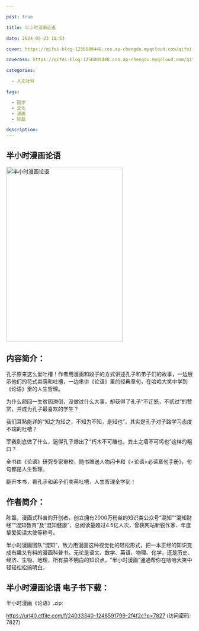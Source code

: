 ```yaml
---

post: true

title: 半小时漫画论语

date: 2024-05-23 16:53

cover: https://qifei-blog-1256009448.cos.ap-chengdu.myqcloud.com/qifei-blog/663346f10ea9cb14037d535e.jpg

coveross: https://qifei-blog-1256009448.cos.ap-chengdu.myqcloud.com/qifei-blog/663346f10ea9cb14037d535e.jpg

categories:

  - 人文社科

tags:

  - 国学
  - 文化
  - 漫画
  - 陈磊

description:
---
```


## 半小时漫画论语
<img alt="半小时漫画论语 " class="aligncenter loading" data-was-processed="true" decoding="async" fetchpriority="high" height="471" src="https://qifei-blog-1256009448.cos.ap-chengdu.myqcloud.com/qifei-blog/663346f10ea9cb14037d535e.jpg" style="cursor: zoom-in;" width="314"/>

## 内容简介：

孔子原来这么爱吐槽！作者用漫画和段子的方式讲述孔子和弟子们的故事，一边展示他们的花式卖萌和吐槽，一边串讲《论语》里的经典章句，在哈哈大笑中学到《论语》里的人生哲理。

为什么颜回一生贫困潦倒，没做过什么大事，却获得了孔子“不迁怒，不贰过”的赞赏，并成为孔子最喜欢的学生？

我们耳熟能详的“知之为知之，不知为不知，是知也”，其实是孔子对子路学习态度不端的吐槽？

宰我到底做了什么，逼得孔子爆出了“朽木不可雕也，粪土之墙不可圬也”这样的粗口？

全书由《论语》研究专家审校，随书赠送人物闪卡和《&lt;论语&gt;必读章句手册》，句句都是人生哲理。

翻开本书，看孔子和弟子们卖萌吐槽，人生哲理全学到！

## 作者简介：

陈磊，漫画式科普的开创者，创立拥有2000万粉丝的知识类公众号“混知”“混知财经”“混知教育”及“混知健康”，总阅读量超过4.5亿人次，曾获网站新锐作家、年度挚爱阅读大使等称号。

半小时漫画团队“混知”，致力用漫画这种视觉化的轻松形式，把一本正经的知识变成有趣又有料的漫画科普书。无论是语文、数学、英语、物理、化学，还是历史、经济、生物、地理，所有搞不明白的知识点，“半小时漫画”通通帮你在哈哈大笑中轻轻松松搞明白。

## 半小时漫画论语 电子书下载：
半小时漫画《论语》.zip: 

https://url40.ctfile.com/f/24033340-1248591799-2f4f2c?p=7827 (访问密码: 7827)
